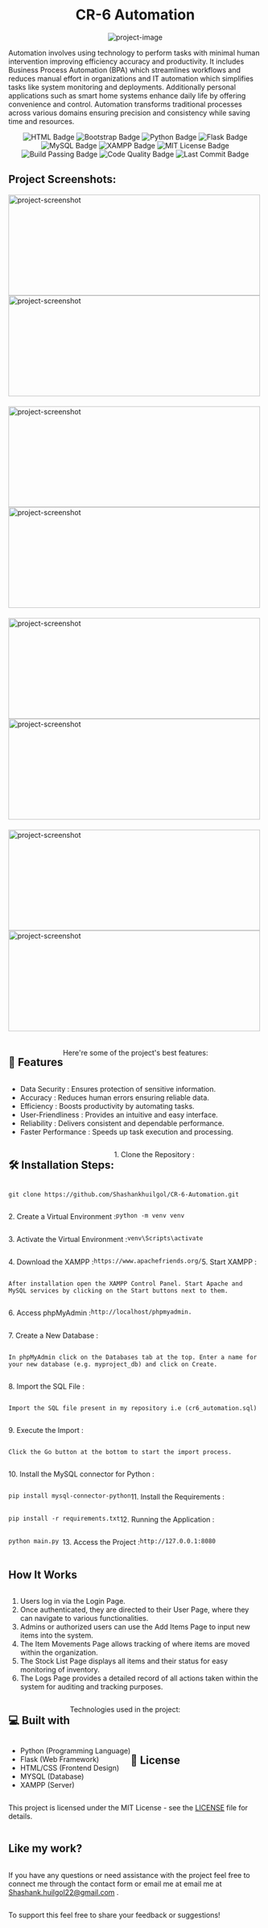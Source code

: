 <h1 align="center" id="title">CR-6 Automation</h1>

<p align="center"><img src="https://cdn.prod.website-files.com/6448bf6f064020ce1b2ca19d/6448bf6f0640205ee72ca5ad_shawayo%2520odd%2520pages%2520(24)-p-1080.png" alt="project-image"></p>

<p id="description">
Automation involves using technology to perform tasks with minimal human intervention improving efficiency accuracy and productivity. It includes Business Process Automation (BPA) which streamlines workflows and reduces manual effort in organizations and IT automation which simplifies tasks like system monitoring and deployments. Additionally personal applications such as smart home systems enhance daily life by offering convenience and control. Automation transforms traditional processes across various domains ensuring precision and consistency while saving time and resources.
</p>

<p align="center"><img src="https://img.shields.io/badge/HTML-5-orange?style=for-the-badge&amp;logo=html5&amp;logoColor=white" alt="HTML Badge">
  <img src="https://img.shields.io/badge/Bootstrap-5-purple?style=for-the-badge&amp;logo=bootstrap&amp;logoColor=white" alt="Bootstrap Badge">
  <img src="https://img.shields.io/badge/Python-3.x-blue?style=for-the-badge&amp;logo=python&amp;logoColor=white" alt="Python Badge">
  <img src="https://img.shields.io/badge/Flask-Python%20Web%20Framework-darkgreen?style=for-the-badge&amp;logo=flask&amp;logoColor=white" alt="Flask Badge">
  <img src="https://img.shields.io/badge/MySQL-Database-blue?style=for-the-badge&amp;logo=mysql&amp;logoColor=white" alt="MySQL Badge">
  <img src="https://img.shields.io/badge/XAMPP-Web%20Server-orange?style=for-the-badge&amp;logo=xampp&amp;logoColor=white" alt="XAMPP Badge">
  <img src="https://img.shields.io/badge/License-MIT-blue?style=for-the-badge&logo=opensourceinitiative&logoColor=white" alt="MIT License Badge">
  <img src="https://img.shields.io/badge/build-passing-brightgreen?style=for-the-badge" alt="Build Passing Badge">
  <img src="https://img.shields.io/badge/Code%20Quality-Grade%20A-green?style=for-the-badge" alt="Code Quality Badge">
  <img src="https://img.shields.io/github/last-commit/Shashankhuilgol/CR-6-Automation?style=for-the-badge" alt="Last Commit Badge"></p>

<h2>Project Screenshots:</h2>
<div style = "display: flex; flex-wrap:wrap;">


<div style = "display: flex; flex-direction: column; margin-right:20px; margin-bottom:20px;">
<img src="https://media-hosting.imagekit.io//6fa72689c10d4156/Screenshot%202025-01-15%20144733.png?Expires=1831541688&amp;Key-Pair-Id=K2ZIVPTIP2VGHC&amp;Signature=Ov0-PWedmiAkkhwz--rQHaDU4K07MWOFEjrrQvGefKYbxVquZ6dNU5LQ5RwWxK96kbt6Nk4jpZ4BMG97G6XW8LSnAouUckz8Lu14umPvT6WBLKPc~lKYn7xJG4VI78f0iNHEhSJcSXSSpAyGqrwXsdWieRG~iYzySB9mpFy3RZp32CJ8DbG5eu1qKK9v0xlurFf75nJMmnqAAPQHHIBjmir-fWEgsyDut6R6zlpuCstwAZVFMJZqvPXFY1Z769cTeQ9pios9bp9tPPIJcIPuOK8JIoKnRm3ZzE3HINY49uvtsfzfrzadkeZc-rjulycFPeyyzu16qZWEN-71-~cQtA__" alt="project-screenshot" width="500" height="200/">

<img src="https://media-hosting.imagekit.io//c4ac83692353437b/Screenshot%202025-01-15%20145446.png?Expires=1831541697&amp;Key-Pair-Id=K2ZIVPTIP2VGHC&amp;Signature=27EsxGLv-12PQf3m~PqVUoHOPc2XplipEdNi7DFjSsiEIR4y8Q50LtziMt4YHFAH0P12GtwC35h567gWzLwvtYlIvVSmnm6xqal4s4yOZkkRIcN1fv437gx8GbdSoHmr~B-HeY3otl9CTHx1jNrbfkgwS2RsOTmlaqsF0~xAQP8GVz2ooKm2ouOECnStT1vL7TPEXQqqAXOfQnzPunDr9nijsmb9V3LajMfoo7k9Q4iagR1nDmr14jzZUUafRwNJycg6VsXN~qY6Mz2TJxqEF8DhIuUPgiX-f6VfATyJ01lDt3pDgB3H6obfQryr9oJPOhVi1Se33BAkERUxKnCBbA__" alt="project-screenshot" width="500" height="200/">
</div>

<div style = "display: flex; flex-direction: column; margin-right:20px; margin-bottom:20px;">
<img src="https://media-hosting.imagekit.io//fb97fec190df4927/Screenshot%202025-01-15%20145517.png?Expires=1831541707&amp;Key-Pair-Id=K2ZIVPTIP2VGHC&amp;Signature=UKNFpdL0ooGIOubGKHXVamSEMXQ6mhJBIihvmoVyIRt8CGE0n9CuK25V2q9Lx4aU7FXfWBJunNKEIVGIY2tJLnR0EIbM43DYld8f-Epaj8Tzp6b2shrLH7VJERSqUcDNQcM~8cct8AwJu3L1Kyq4XnV5Sp93ewPn62mVnK7oaL6x4S1nBNLE88cVd8bgpxo49ZuucHOMxixYL4dg3sbG~RAuHkb1S4Lej0MffOrTUfmNKi1Uo-oi7T5UVfYz8cv6C9U-i1h9vYj9WcJE4KRkfQQ5Zr05udm57G~RRMiXCS5dT6XNU~6EW6vpzipXFh2-W5mjsJ5VMX~al9EK7dZHGg__" alt="project-screenshot" width="500" height="200/">

<img src="https://media-hosting.imagekit.io//8c2fac81d10a4d7c/Screenshot%202025-01-15%20145556.png?Expires=1831541718&amp;Key-Pair-Id=K2ZIVPTIP2VGHC&amp;Signature=1evaceZ6o58rYx4QqZro1-pAJzOHVLQGKSYoW4Iu8gQDk8RPu9PYIN3PgVE7fw0mMCsK29VxhsCiIv1Vwv91M-NDsKjczINHI4kXhXKgedGPW5gatMwsMa4JMf7tsUBM-e~~vkXX7neDqxGElFm14qDnk6eEO2m8UnQw6jAB39hZjClVzJhlRSRnIFWczrV3iAugDBonm4UKRoD~~PuZyAspx6dbrsRQ8XJixvBZgsE1M9S04q8TVP-q-i9zvciUvCCCAgrGXuYd0-DPxLC21S06uuD2rM55L6JsOBtI2AEpmAgxFH1~wCHVPulKMfIAXN9sXdqpxOcYg60F7dBBaA__" alt="project-screenshot" width="500" height="200/">
</div>

<div style = "display: flex; flex-direction: column; margin-right:20px; margin-bottom:20px;">
<img src="https://media-hosting.imagekit.io//bf040452e4574e2a/Screenshot%202025-01-15%20145712.png?Expires=1831541730&amp;Key-Pair-Id=K2ZIVPTIP2VGHC&amp;Signature=P3herh7rOtakFgAo1CNUoS8-4P-u4x933uk~xfRF4e6cZd2cM0AP-9gXtGONdmWWz9xDhcB-7UINME6yMJ2BEuAAjq5wlLmd0om1GCJSEQ6xMdeZ26ZGNPE27e0c-8-5lvyr281MppsaeKZty6cDIgJ0Rxc4lMOReeRGGv9K5iqoKGRkT1DsM4YK8i0B2xr-MfBcuyWGgc9VfBHnyQfS4W5UadkUqhMDzZPfc8oVemYspZnYxcAF15t1samqKHMRFMzfd8LDQf-98djlJz8waf0z2J1Ul-EiKj4dnDMPLPMQwDfDnnMfkjCO~Z5R88DSLt43towhnoGRCMLSf4oO-w__" alt="project-screenshot" width="500" height="200/">

<img src="https://media-hosting.imagekit.io//558a1d63dc6b4f53/Screenshot%202025-01-15%20145823.png?Expires=1831541754&amp;Key-Pair-Id=K2ZIVPTIP2VGHC&amp;Signature=m-5ZJw4XceMlUrevx4s2a2qYri615-GFebtl4ihT1U11vsJKKIKkSqJoqGDG7cTG4fT2ugxo7CEMhEPVXZ5K2zR5I2muF0hgnVtnD6oef-pCYpa4U-QX3QHuCPk5m8trIK-aXsjFgZPWJbaA8GmmaryH1xGb75XGzJ2J~IuBfDoyPcLQMSX2zIhts3mbxQ2E8kCoKYVOpac8j8DJOgcJDPq~DPr6e44jqRUn9As3h70bSHdhTrFJJD~LWVXgXwjdkX33J9pfE2XxzwksNjjVV3CvdNbagFvxtsWggU1tT9PTrU486mHNASs4gu8~ojmZc5TS1B7ilewBXzA2nYPvZA__" alt="project-screenshot" width="500" height="200/">
</div>

<div style = "display: flex; flex-direction: column; margin-right:20px; margin-bottom:20px;">
<img src="https://media-hosting.imagekit.io//47c7150665d945bd/Screenshot%202025-01-15%20145907.png?Expires=1831541771&amp;Key-Pair-Id=K2ZIVPTIP2VGHC&amp;Signature=CyTtlYOHMXMQLwf~shLRnkhvS75j8GWbKajQNWJO5PhXb~~zgU6welZjcbd3hjB1q8V1gIvUI9YXB~SoXwlde0EPyG0VIZfnIvDvLHcC6YnZHcDC3C1JGo-qzGNP1HGirCeKo2KucDlZdiRXsFq~Ju1Hu4X1kbv0HRp1TJAXnZqTHXeTMrm40IO2jP89z4PijqvBllmV9fQQHgFkvH0h5uZ9NboZLCAsewhrvaKvxL8~1nliJ2KHD2MnOad~1sZGoDIAvTUS-fGlBpcGOJI2Fu3lMqL2Ip3aVVHdfM9MTpJJhD5GVTX6mes5C1BVdT87wArcSXnP6-S1qavLBeZSpA__" alt="project-screenshot" width="500" height="200/">

<img src="https://media-hosting.imagekit.io//6a4e3f701c7e4629/Screenshot%202025-01-15%20145732.png?Expires=1831541743&amp;Key-Pair-Id=K2ZIVPTIP2VGHC&amp;Signature=VPMP4xm4XjShShCm9YamBoPCSLj4Q-h3lhTkyoyR6ivYN1ri-3gjlfH79Q~G-q4Fr~aXS4LX-OQ2fY6~AlR6h0liIurc8O5kYYGiaJhStYjd09Fwg6BHLJ5K6-3krhjLjFZXwfgZ6Bz30pUdxz7xeOMp3n-n6aSRkjnyN6GP5Vz1FwpwrPNjbApyQRQjeTAPVVKeVRKBZ614YHMwjsnyDdSE-7BcIbEIuS91B738~q5BJG7MmrO~AwOp-mFTfiU9pOdjd6dhObouQjVkTYJmnqS-VPMBP-Ps~ZNY1heP0XZ9eG7AxuB0Ja4R9w1F1LtrXx0o15wKu8WiH-5-lNyYzg__" alt="project-screenshot" width="500" height="200/">
</div>
  
  
<h2>🧐 Features</h2>

Here're some of the project's best features:

*   Data Security : Ensures protection of sensitive information.
*   Accuracy : Reduces human errors ensuring reliable data.
*   Efficiency : Boosts productivity by automating tasks.
*   User-Friendliness : Provides an intuitive and easy interface.
*   Reliability : Delivers consistent and dependable performance.
*   Faster Performance : Speeds up task execution and processing.

<h2>🛠️ Installation Steps:</h2>

<p>1. Clone the Repository :</p>

```
git clone https://github.com/Shashankhuilgol/CR-6-Automation.git
```

<p>2. Create a Virtual Environment :</p>

```
python -m venv venv
```

<p>3. Activate the Virtual Environment :</p>

```
venv\Scripts\activate
```

<p>4. Download the XAMPP :</p>

```
https://www.apachefriends.org/
```

<p>5. Start XAMPP :</p>

```
After installation open the XAMPP Control Panel. Start Apache and MySQL services by clicking on the Start buttons next to them.
```

<p>6. Access phpMyAdmin :</p>

```
http://localhost/phpmyadmin.
```

<p>7. Create a New Database :</p>

```
In phpMyAdmin click on the Databases tab at the top. Enter a name for your new database (e.g. myproject_db) and click on Create.
```

<p>8. Import the SQL File :</p>

```
Import the SQL file present in my repository i.e (cr6_automation.sql)
```

<p>9. Execute the Import :</p>

```
Click the Go button at the bottom to start the import process.
```

<p>10. Install the MySQL connector for Python :</p>

```
pip install mysql-connector-python
```

<p>11. Install the Requirements :</p>

```
pip install -r requirements.txt
```

<p>12. Running the Application :</p>

```
python main.py 
```

<p>13. Access the Project :</p>

```
http://127.0.0.1:8080
```

<h2>How It Works</h2>

<ol>
  <li>Users log in via the Login Page.</li>
  <li>Once authenticated, they are directed to their User Page, where they can navigate to various functionalities.</li>
  <li>Admins or authorized users can use the Add Items Page to input new items into the system.</li>
  <li>The Item Movements Page allows tracking of where items are moved within the organization.</li>
  <li>The Stock List Page displays all items and their status for easy monitoring of inventory.</li>
  <li>The Logs Page provides a detailed record of all actions taken within the system for auditing and tracking purposes.</li>
</ol>


  
<h2>💻 Built with</h2>

Technologies used in the project:

*   Python (Programming Language)
*   Flask (Web Framework)
*   HTML/CSS (Frontend Design)
*   MYSQL (Database)
*   XAMPP (Server)


<h2>📝 License</h2>
<p>This project is licensed under the MIT License - see the <a href="LICENSE">LICENSE</a> file for details.</p>




<h2>Like my work?</h2>

If you have any questions or need assistance with the project feel free to connect me through the contact form or email me at email me at [Shashank.huilgol22@gmail.com](mailto:Shashank.huilgol22@gmail.com) .<p>To support this feel free to share your feedback or suggestions!</p>
